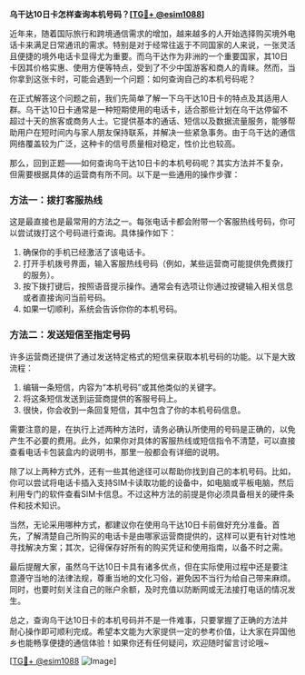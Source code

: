 **乌干达10日卡怎样查询本机号码？[[TG💪+ @esim1088](https://t.me/s/esim1088)]**

近年来，随着国际旅行和跨境通信需求的增加，越来越多的人开始选择购买境外电话卡来满足日常通讯的需求。特别是对于经常往返于不同国家的人来说，一张灵活且便捷的境外电话卡显得尤为重要。而乌干达作为非洲的一个重要国家，其10日卡因其价格实惠、使用方便等特点，受到了不少中国游客和商人的青睐。然而，当你拿到这张卡时，可能会遇到一个问题：如何查询自己的本机号码呢？

在正式解答这个问题之前，我们先简单了解一下乌干达10日卡的特点及其适用人群。乌干达10日卡通常是一种短期使用的电话卡，适合那些计划在乌干达停留不超过十天的旅客或商务人士。它提供基本的通话、短信以及数据流量服务，能够帮助用户在短时间内与家人朋友保持联系，并解决一些紧急事务。由于乌干达的通信网络覆盖较为广泛，这种卡的信号质量相对稳定，性价比也较高。

那么，回到正题——如何查询乌干达10日卡的本机号码呢？其实方法并不复杂，但需要根据具体的运营商有所不同。以下是一些通用的操作步骤：

### 方法一：拨打客服热线

这是最直接也是最常用的方法之一。每张电话卡都会附带一个客服热线号码，你可以尝试拨打这个号码进行查询。具体操作如下：
1. 确保你的手机已经激活了该电话卡。
2. 打开手机拨号界面，输入客服热线号码（例如，某些运营商可能提供免费拨打的服务）。
3. 按下拨打键后，按照语音提示操作。通常会有选项让你通过按键输入相关信息或者直接询问当前号码。
4. 如果一切顺利，系统会告诉你你的本机号码。

### 方法二：发送短信至指定号码

许多运营商还提供了通过发送特定格式的短信来获取本机号码的功能。以下是大致流程：
1. 编辑一条短信，内容为“本机号码”或其他类似的关键字。
2. 将这条短信发送到运营商提供的客服号码上。
3. 很快，你会收到一条回复短信，其中包含了你的本机号码信息。

需要注意的是，在执行上述两种方法时，请务必确认所使用的号码是正确的，以免产生不必要的费用。此外，如果你对具体的客服热线或短信指令不清楚，可以直接查看电话卡包装盒内的说明书，那里一般都会有详细的说明。

除了以上两种方式外，还有一些其他途径可以帮助你找到自己的本机号码。比如，你可以尝试将电话卡插入支持SIM卡读取功能的设备中，如电脑或平板电脑，然后利用专门的软件查看SIM卡信息。不过这种方法的前提是你必须具备相关的硬件条件和技术知识。

当然，无论采用哪种方式，都建议你在使用乌干达10日卡前做好充分准备。首先，了解清楚自己所购买的电话卡是由哪家运营商提供的，这样可以更有针对性地寻找解决方案；其次，记得保存好所有的购买凭证和使用指南，以备不时之需。

最后提醒大家，虽然乌干达10日卡具有诸多优点，但在实际使用过程中还是要注意遵守当地的法律法规，尊重当地的文化习俗，避免因不当行为给自己带来麻烦。同时，也要时刻关注自己的账户余额，及时充值以防断网或无法接打电话的情况发生。

总之，查询乌干达10日卡的本机号码并不是一件难事，只要掌握了正确的方法并耐心操作即可顺利完成。希望本文能为大家提供一定的参考价值，让大家在异国他乡也能畅享便捷的通信体验！如果你还有任何疑问，欢迎随时留言讨论哦~

[[TG💪+ @esim1088](https://t.me/s/esim1088) ![Image](https://i.postimg.cc/4NQfJmqS/Snipaste-2025-05-13-00-14-12.png)]